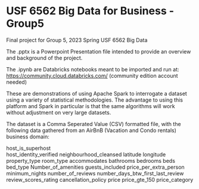 # USF 6562 Big Data for Business - Group5
Final project for Group 5, 2023 Spring USF 6562 Big Data

The .pptx is a Powerpoint Presentation file intended to provide an overview and background of the project.

The .ipynb are Databricks notebooks meant to be imported and run at: https://community.cloud.databricks.com/  (community edition account needed)

These are demonstrations of using Apache Spark to interrogate a dataset using a variety of statistical methodologies.  The advantage to using this platform and Spark in particular is that the same algorithms will work without adjustment on very large datasets.  

The dataset is a Comma Seperated Value (CSV) formatted file, with the following data gathered from an AirBnB (Vacation and Condo rentals) business domain:

host_is_superhost	
host_identity_verified
neighbourhood_cleansed
latitude
longitude
property_type
room_type	accommodates
bathrooms
bedrooms
beds
bed_type
Number_of_amenities
guests_included
price_per_extra_person
minimum_nights
number_of_reviews
number_days_btw_first_last_review
review_scores_rating
cancellation_policy
price
price_gte_150
price_category
